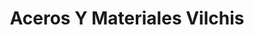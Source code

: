 ---
title: "Aceros Y Materiales Vilchis"
url: /zinacantepec/aceros-y-materiales-vilchis-avenida-16-de-septiembre/
shop: comercio
---